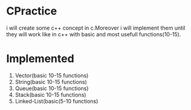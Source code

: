 # CPractice

i will create some c++ concept in c.Moreover i will implement them until they will work like in c++ with basic and most usefull functions(10-15).


# Implemented 
1) Vector(basic 10-15 functions)
2) String(basic 10-15 functions)
3) Queue(basic 10-15 functions)
4) Stack(basic 10-15 functions)
5) Linked-List(basic(5-10 functions)
